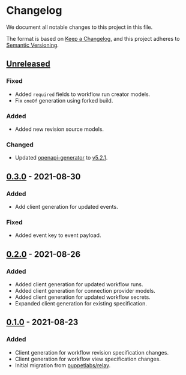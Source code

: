 # Changelog

We document all notable changes to this project in this file.

The format is based on [Keep a Changelog](https://keepachangelog.com/en/1.0.0/), and this project adheres to [Semantic Versioning](https://semver.org/spec/v2.0.0.html).

## [Unreleased]

### Fixed
* Added `required` fields to workflow run creator models.
* Fix `oneOf` generation using forked build.

### Added
* Added new revision source models.

### Changed
* Updated [openapi-generator](https://github.com/OpenAPITools/openapi-generator) to [v5.2.1](https://github.com/OpenAPITools/openapi-generator/releases/tag/v5.2.1).

## [0.3.0] - 2021-08-30

### Added
* Add client generation for updated events.

### Fixed
* Added event key to event payload.

## [0.2.0] - 2021-08-26

### Added

* Added client generation for updated workflow runs.
* Added client generation for connection provider models.
* Added client generation for updated workflow secrets.
* Expanded client generation for existing specification.

## [0.1.0] - 2021-08-23

### Added

* Client generation for workflow revision specification changes.
* Client generation for workflow view specification changes.
* Initial migration from [puppetlabs/relay](https://github.com/puppetlabs/relay).

[Unreleased]: https://github.com/puppetlabs/relay-client-go/compare/client/v0.3.0...HEAD
[0.3.0]: https://github.com/puppetlabs/relay-client-go/compare/client/v0.2.0...client/v0.3.0
[0.2.0]: https://github.com/puppetlabs/relay-client-go/compare/client/v0.1.0...client/v0.2.0
[0.1.0]: https://github.com/puppetlabs/relay-client-go/compare/dbd4bbfeab459f0f38cad0e56a76eefc0fe78be7...client/v0.1.0
